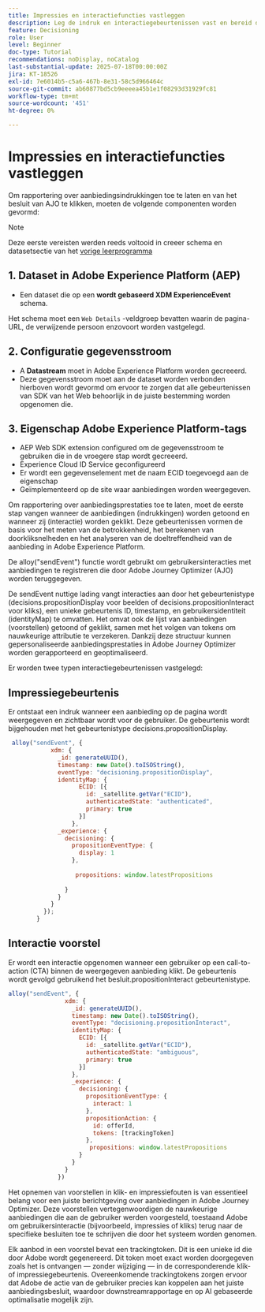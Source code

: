 ```yaml
---
title: Impressies en interactiefuncties vastleggen
description: Leg de indruk en interactiegebeurtenissen vast en bereid de gegevens voor rapportage binnen Journey Optimizer voor.
feature: Decisioning
role: User
level: Beginner
doc-type: Tutorial
recommendations: noDisplay, noCatalog
last-substantial-update: 2025-07-18T00:00:00Z
jira: KT-18526
exl-id: 7e6014b5-c5a6-467b-8e31-58c5d966464c
source-git-commit: ab60877bd5cb9eeeea45b1e1f08293d31929fc81
workflow-type: tm+mt
source-wordcount: '451'
ht-degree: 0%

---
```


# Impressies en interactiefuncties vastleggen

Om rapportering over aanbiedingsindrukkingen toe te laten en van het besluit van AJO te klikken, moeten de volgende componenten worden gevormd:
>[!NOTE]
>
> Deze eerste vereisten werden reeds voltooid in creeer schema en datasetsectie van het [ vorige leerprogramma ](https://experienceleague.adobe.com/en/docs/journey-optimizer-learn/personalizing-offers-with-real-time-weather-data/create-schema-and-dataset)

## 1. Dataset in Adobe Experience Platform (AEP)

- Een dataset die op een **wordt gebaseerd XDM ExperienceEvent** schema.

Het schema moet een `Web Details` -veldgroep bevatten waarin de pagina-URL, de verwijzende persoon enzovoort worden vastgelegd.

## &#x200B;2. Configuratie gegevensstroom

- A **Datastream** moet in Adobe Experience Platform worden gecreeerd.
- Deze gegevensstroom moet aan de dataset worden verbonden hierboven wordt gevormd om ervoor te zorgen dat alle gebeurtenissen van SDK van het Web behoorlijk in de juiste bestemming worden opgenomen die.

## &#x200B;3. Eigenschap Adobe Experience Platform-tags

- AEP Web SDK extension configured om de gegevensstroom te gebruiken die in de vroegere stap wordt gecreeerd.
- Experience Cloud ID Service geconfigureerd
- Er wordt een gegevenselement met de naam ECID toegevoegd aan de eigenschap
- Geïmplementeerd op de site waar aanbiedingen worden weergegeven.


Om rapportering over aanbiedingsprestaties toe te laten, moet de eerste stap vangen wanneer de aanbiedingen (indrukkingen) worden getoond en wanneer zij (interactie) worden geklikt. Deze gebeurtenissen vormen de basis voor het meten van de betrokkenheid, het berekenen van doorkliksnelheden en het analyseren van de doeltreffendheid van de aanbieding in Adobe Experience Platform.

De alloy(&quot;sendEvent&quot;) functie wordt gebruikt om gebruikersinteracties met aanbiedingen te registreren die door Adobe Journey Optimizer (AJO) worden teruggegeven.

De sendEvent nuttige lading vangt interacties aan door het gebeurtenistype (decisions.propositionDisplay voor beelden of decisions.propositionInteract voor kliks), een unieke gebeurtenis ID, timestamp, en gebruikersidentiteit (identityMap) te omvatten. Het omvat ook de lijst van aanbiedingen (voorstellen) getoond of geklikt, samen met het volgen van tokens om nauwkeurige attributie te verzekeren. Dankzij deze structuur kunnen gepersonaliseerde aanbiedingsprestaties in Adobe Journey Optimizer worden gerapporteerd en geoptimaliseerd.

Er worden twee typen interactiegebeurtenissen vastgelegd:

## Impressiegebeurtenis

Er ontstaat een indruk wanneer een aanbieding op de pagina wordt weergegeven en zichtbaar wordt voor de gebruiker. De gebeurtenis wordt bijgehouden met het gebeurtenistype decisions.propositionDisplay.


```javascript
 alloy("sendEvent", {
            xdm: {
              _id: generateUUID(),
              timestamp: new Date().toISOString(),
              eventType: "decisioning.propositionDisplay",
              identityMap: {
                    ECID: [{
                      id: _satellite.getVar("ECID"),
                      authenticatedState: "authenticated",
                      primary: true
                    }]
                  },
              _experience: {
                decisioning: {
                  propositionEventType: {
                    display: 1
                  },
                  
                   propositions: window.latestPropositions
                  
                }
              }
            }
          });
        }
```

## Interactie voorstel

Er wordt een interactie opgenomen wanneer een gebruiker op een call-to-action (CTA) binnen de weergegeven aanbieding klikt. De gebeurtenis wordt gevolgd gebruikend het besluit.propositionInteract gebeurtenistype.

```javascript
alloy("sendEvent", {
                xdm: {
                  _id: generateUUID(),
                  timestamp: new Date().toISOString(),
                  eventType: "decisioning.propositionInteract",
                  identityMap: {
                    ECID: [{
                      id: _satellite.getVar("ECID"),
                      authenticatedState: "ambiguous",
                      primary: true
                    }]
                  },
                  _experience: {
                    decisioning: {
                      propositionEventType: {
                        interact: 1
                      },
                      propositionAction: {
                        id: offerId,
                        tokens: [trackingToken]
                      },
                       propositions: window.latestPropositions
                    }
                  }
                }
              })
```

Het opnemen van voorstellen in klik- en impressiefouten is van essentieel belang voor een juiste berichtgeving over aanbiedingen in Adobe Journey Optimizer. Deze voorstellen vertegenwoordigen de nauwkeurige aanbiedingen die aan de gebruiker werden voorgesteld, toestaand Adobe om gebruikersinteractie (bijvoorbeeld, impressies of kliks) terug naar de specifieke besluiten toe te schrijven die door het systeem worden genomen.

Elk aanbod in een voorstel bevat een trackingtoken. Dit is een unieke id die door Adobe wordt gegenereerd. Dit token moet exact worden doorgegeven zoals het is ontvangen — zonder wijziging — in de corresponderende klik- of impressiegebeurtenis. Overeenkomende trackingtokens zorgen ervoor dat Adobe de actie van de gebruiker precies kan koppelen aan het juiste aanbiedingsbesluit, waardoor downstreamrapportage en op AI gebaseerde optimalisatie mogelijk zijn.
